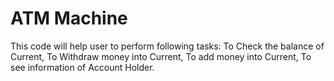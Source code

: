 # ATM Machine
This code will help user to perform following tasks:
To Check the balance of Current, To Withdraw money into Current, To add money into Current, To see information of Account Holder.
